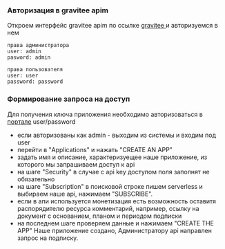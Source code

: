 ### Авторизация в gravitee apim
Откроем интерфейс gravitee apim по ссылке [gravitee ](https://[[HOST_SUBDOMAIN]]-32100-[[KATACODA_HOST]].environments.katacoda.com/)  и авторизуемся в нем  
```
права администратора
user: admin
pasword: admin

права пользователя
user: user
password: password
```
### Формирование запроса на доступ

Для получения ключа приложения необходимо авторизоваться в [портале](https://[[HOST_SUBDOMAIN]]-32100-[[KATACODA_HOST]].environments.katacoda.com/portal-ui) user/password
- если авторизованы как admin - выходим из системы и входим под user
- перейти в "Applications" и нажать "CREATE AN APP"
- задать имя и описание, характеризуещее наше приложение, из которого мы запрашиваем доступ к api
- на шаге "Security" в случае с api key доступом поля заполнят не обязательно
- на шаге "Subscription" в поисковой строке пишем serverless и выбираем наше api, нажимаем "SUBSCRIBE".
- если в апи используется монетизация есть возможность оставитя распорядителю ресурса комментарий, например, ссылку на документ с основанием, планом и периодом подписки
- на последнем шаге проверяем данные и нажимаем "CREATE THE APP"
Наше приложение создано, Администратору api направлен запрос на подписку.